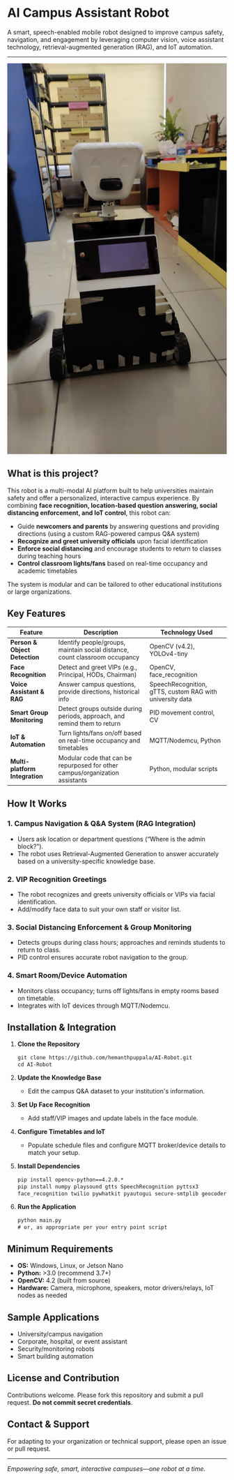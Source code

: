 # AI Campus Assistant Robot

A smart, speech-enabled mobile robot designed to improve campus safety, navigation, and engagement by leveraging computer vision, voice assistant technology, retrieval-augmented generation (RAG), and IoT automation.

---

![Robot Prototype](./IMG-20230911-WA0003.jpg)

## What is this project?

This robot is a multi-modal AI platform built to help universities maintain safety and offer a personalized, interactive campus experience. By combining **face recognition, location-based question answering, social distancing enforcement, and IoT control**, this robot can:

- Guide **newcomers and parents** by answering questions and providing directions (using a custom RAG-powered campus Q&A system)
- **Recognize and greet university officials** upon facial identification
- **Enforce social distancing** and encourage students to return to classes during teaching hours
- **Control classroom lights/fans** based on real-time occupancy and academic timetables

The system is modular and can be tailored to other educational institutions or large organizations.

## Key Features

| Feature                                   | Description                                                                   | Technology Used            |
|-------------------------------------------|-------------------------------------------------------------------------------|----------------------------|
| **Person & Object Detection**             | Identify people/groups, maintain social distance, count classroom occupancy   | OpenCV (v4.2), YOLOv4-tiny |
| **Face Recognition**                      | Detect and greet VIPs (e.g., Principal, HODs, Chairman)                       | OpenCV, face_recognition   |
| **Voice Assistant & RAG**                 | Answer campus questions, provide directions, historical info                  | SpeechRecognition, gTTS, custom RAG with university data |
| **Smart Group Monitoring**                | Detect groups outside during periods, approach, and remind them to return     | PID movement control, CV   |
| **IoT & Automation**                      | Turn lights/fans on/off based on real-time occupancy and timetables           | MQTT/Nodemcu, Python       |
| **Multi-platform Integration**            | Modular code that can be repurposed for other campus/organization assistants  | Python, modular scripts    |

## How It Works

### 1. Campus Navigation & Q&A System (RAG Integration)
- Users ask location or department questions (“Where is the admin block?”).
- The robot uses Retrieval-Augmented Generation to answer accurately based on a university-specific knowledge base.

### 2. VIP Recognition Greetings
- The robot recognizes and greets university officials or VIPs via facial identification.
- Add/modify face data to suit your own staff or visitor list.

### 3. Social Distancing Enforcement & Group Monitoring
- Detects groups during class hours; approaches and reminds students to return to class.
- PID control ensures accurate robot navigation to the group.

### 4. Smart Room/Device Automation
- Monitors class occupancy; turns off lights/fans in empty rooms based on timetable.
- Integrates with IoT devices through MQTT/Nodemcu.

## Installation & Integration

1. **Clone the Repository**
    ```
    git clone https://github.com/hemanthpuppala/AI-Robot.git
    cd AI-Robot
    ```

2. **Update the Knowledge Base**
    - Edit the campus Q&A dataset to your institution's information.

3. **Set Up Face Recognition**
    - Add staff/VIP images and update labels in the face module.

4. **Configure Timetables and IoT**
    - Populate schedule files and configure MQTT broker/device details to match your setup.

5. **Install Dependencies**
    ```
    pip install opencv-python==4.2.0.*
    pip install numpy playsound gtts SpeechRecognition pyttsx3 face_recognition twilio pywhatkit pyautogui secure-smtplib geocoder
    ```

6. **Run the Application**
    ```
    python main.py
    # or, as appropriate per your entry point script
    ```

## Minimum Requirements

- **OS:** Windows, Linux, or Jetson Nano
- **Python:** >3.0 (recommend 3.7+)
- **OpenCV:** 4.2 (built from source)
- **Hardware:** Camera, microphone, speakers, motor drivers/relays, IoT nodes as needed

## Sample Applications

- University/campus navigation
- Corporate, hospital, or event assistant
- Security/monitoring robots
- Smart building automation

## License and Contribution

Contributions welcome. Please fork this repository and submit a pull request. **Do not commit secret credentials**.

## Contact & Support

For adapting to your organization or technical support, please open an issue or pull request.

---

*Empowering safe, smart, interactive campuses—one robot at a time.*
